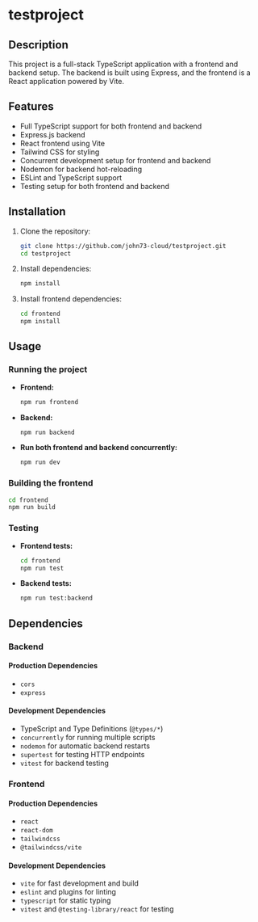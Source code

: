 # testproject

## Description
This project is a full-stack TypeScript application with a frontend and backend setup. The backend is built using Express, and the frontend is a React application powered by Vite.

## Features
- Full TypeScript support for both frontend and backend
- Express.js backend
- React frontend using Vite
- Tailwind CSS for styling
- Concurrent development setup for frontend and backend
- Nodemon for backend hot-reloading
- ESLint and TypeScript support
- Testing setup for both frontend and backend

## Installation
1. Clone the repository:
   ```sh
   git clone https://github.com/john73-cloud/testproject.git
   cd testproject
   ```
2. Install dependencies:
   ```sh
   npm install
   ```
3. Install frontend dependencies:
   ```sh
   cd frontend
   npm install
   ```

## Usage
### Running the project
- **Frontend:**
  ```sh
  npm run frontend
  ```
- **Backend:**
  ```sh
  npm run backend
  ```
- **Run both frontend and backend concurrently:**
  ```sh
  npm run dev
  ```

### Building the frontend
```sh
cd frontend
npm run build
```

### Testing
- **Frontend tests:**
  ```sh
  cd frontend
  npm run test
  ```
- **Backend tests:**
  ```sh
  npm run test:backend
  ```

## Dependencies
### Backend
#### Production Dependencies
- `cors`
- `express`

#### Development Dependencies
- TypeScript and Type Definitions (`@types/*`)
- `concurrently` for running multiple scripts
- `nodemon` for automatic backend restarts
- `supertest` for testing HTTP endpoints
- `vitest` for backend testing

### Frontend
#### Production Dependencies
- `react`
- `react-dom`
- `tailwindcss`
- `@tailwindcss/vite`

#### Development Dependencies
- `vite` for fast development and build
- `eslint` and plugins for linting
- `typescript` for static typing
- `vitest` and `@testing-library/react` for testing
